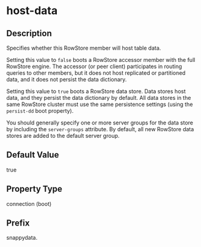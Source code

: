 # host-data

## Description

Specifies whether this RowStore member will host table data.

Setting this value to `false` boots a RowStore accessor member with the full RowStore engine. The accessor (or peer client) participates in routing queries to other members, but it does not host replicated or partitioned data, and it does not persist the data dictionary.

Setting this value to `true` boots a RowStore data store. Data stores host data, and they persist the data dictionary by default. All data stores in the same RowStore cluster must use the same persistence settings (using the `persist-dd` boot property).

You should generally specify one or more server groups for the data store by including the `server-groups` attribute. By default, all new RowStore data stores are added to the default server group.

## Default Value

true

## Property Type

connection (boot)

## Prefix

snappydata.
